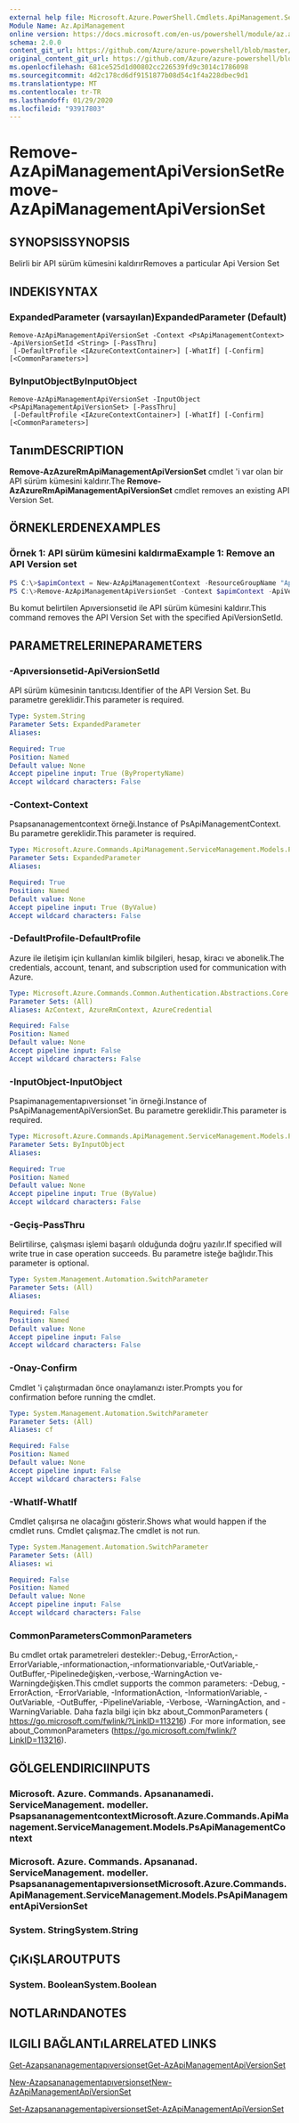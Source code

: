 ```yaml
---
external help file: Microsoft.Azure.PowerShell.Cmdlets.ApiManagement.ServiceManagement.dll-Help.xml
Module Name: Az.ApiManagement
online version: https://docs.microsoft.com/en-us/powershell/module/az.apimanagement/remove-azapimanagementapiversionset
schema: 2.0.0
content_git_url: https://github.com/Azure/azure-powershell/blob/master/src/ApiManagement/ApiManagement/help/Remove-AzApiManagementApiVersionSet.md
original_content_git_url: https://github.com/Azure/azure-powershell/blob/master/src/ApiManagement/ApiManagement/help/Remove-AzApiManagementApiVersionSet.md
ms.openlocfilehash: 681ce525d1d00802cc226539fd9c3014c1786098
ms.sourcegitcommit: 4d2c178cd6df9151877b08d54c1f4a228dbec9d1
ms.translationtype: MT
ms.contentlocale: tr-TR
ms.lasthandoff: 01/29/2020
ms.locfileid: "93917803"
---
```

# <span data-ttu-id="6d2d9-101">Remove-AzApiManagementApiVersionSet</span><span class="sxs-lookup"><span data-stu-id="6d2d9-101">Remove-AzApiManagementApiVersionSet</span></span>

## <span data-ttu-id="6d2d9-102">SYNOPSIS</span><span class="sxs-lookup"><span data-stu-id="6d2d9-102">SYNOPSIS</span></span>
<span data-ttu-id="6d2d9-103">Belirli bir API sürüm kümesini kaldırır</span><span class="sxs-lookup"><span data-stu-id="6d2d9-103">Removes a particular Api Version Set</span></span>

## <span data-ttu-id="6d2d9-104">INDEKI</span><span class="sxs-lookup"><span data-stu-id="6d2d9-104">SYNTAX</span></span>

### <span data-ttu-id="6d2d9-105">ExpandedParameter (varsayılan)</span><span class="sxs-lookup"><span data-stu-id="6d2d9-105">ExpandedParameter (Default)</span></span>
```
Remove-AzApiManagementApiVersionSet -Context <PsApiManagementContext> -ApiVersionSetId <String> [-PassThru]
 [-DefaultProfile <IAzureContextContainer>] [-WhatIf] [-Confirm] [<CommonParameters>]
```

### <span data-ttu-id="6d2d9-106">ByInputObject</span><span class="sxs-lookup"><span data-stu-id="6d2d9-106">ByInputObject</span></span>
```
Remove-AzApiManagementApiVersionSet -InputObject <PsApiManagementApiVersionSet> [-PassThru]
 [-DefaultProfile <IAzureContextContainer>] [-WhatIf] [-Confirm] [<CommonParameters>]
```

## <span data-ttu-id="6d2d9-107">Tanım</span><span class="sxs-lookup"><span data-stu-id="6d2d9-107">DESCRIPTION</span></span>

<span data-ttu-id="6d2d9-108">**Remove-AzAzureRmApiManagementApiVersionSet** cmdlet 'i var olan bir API sürüm kümesini kaldırır.</span><span class="sxs-lookup"><span data-stu-id="6d2d9-108">The **Remove-AzAzureRmApiManagementApiVersionSet** cmdlet removes an existing API Version Set.</span></span>

## <span data-ttu-id="6d2d9-109">ÖRNEKLERDEN</span><span class="sxs-lookup"><span data-stu-id="6d2d9-109">EXAMPLES</span></span>

### <span data-ttu-id="6d2d9-110">Örnek 1: API sürüm kümesini kaldırma</span><span class="sxs-lookup"><span data-stu-id="6d2d9-110">Example 1: Remove an API Version set</span></span>
```powershell
PS C:\>$apimContext = New-AzApiManagementContext -ResourceGroupName "Api-Default-WestUS" -ServiceName "contoso"
PS C:\>Remove-AzApiManagementApiVersionSet -Context $apimContext -ApiVersionSetId "query-param-set"
```

<span data-ttu-id="6d2d9-111">Bu komut belirtilen Apıversionsetid ile API sürüm kümesini kaldırır.</span><span class="sxs-lookup"><span data-stu-id="6d2d9-111">This command removes the API Version Set with the specified ApiVersionSetId.</span></span>

## <span data-ttu-id="6d2d9-112">PARAMETRELERINE</span><span class="sxs-lookup"><span data-stu-id="6d2d9-112">PARAMETERS</span></span>

### <span data-ttu-id="6d2d9-113">-Apıversionsetid</span><span class="sxs-lookup"><span data-stu-id="6d2d9-113">-ApiVersionSetId</span></span>
<span data-ttu-id="6d2d9-114">API sürüm kümesinin tanıtıcısı.</span><span class="sxs-lookup"><span data-stu-id="6d2d9-114">Identifier of the API Version Set.</span></span>
<span data-ttu-id="6d2d9-115">Bu parametre gereklidir.</span><span class="sxs-lookup"><span data-stu-id="6d2d9-115">This parameter is required.</span></span>

```yaml
Type: System.String
Parameter Sets: ExpandedParameter
Aliases:

Required: True
Position: Named
Default value: None
Accept pipeline input: True (ByPropertyName)
Accept wildcard characters: False
```

### <span data-ttu-id="6d2d9-116">-Context</span><span class="sxs-lookup"><span data-stu-id="6d2d9-116">-Context</span></span>
<span data-ttu-id="6d2d9-117">Psapsananagementcontext örneği.</span><span class="sxs-lookup"><span data-stu-id="6d2d9-117">Instance of PsApiManagementContext.</span></span>
<span data-ttu-id="6d2d9-118">Bu parametre gereklidir.</span><span class="sxs-lookup"><span data-stu-id="6d2d9-118">This parameter is required.</span></span>

```yaml
Type: Microsoft.Azure.Commands.ApiManagement.ServiceManagement.Models.PsApiManagementContext
Parameter Sets: ExpandedParameter
Aliases:

Required: True
Position: Named
Default value: None
Accept pipeline input: True (ByValue)
Accept wildcard characters: False
```

### <span data-ttu-id="6d2d9-119">-DefaultProfile</span><span class="sxs-lookup"><span data-stu-id="6d2d9-119">-DefaultProfile</span></span>
<span data-ttu-id="6d2d9-120">Azure ile iletişim için kullanılan kimlik bilgileri, hesap, kiracı ve abonelik.</span><span class="sxs-lookup"><span data-stu-id="6d2d9-120">The credentials, account, tenant, and subscription used for communication with Azure.</span></span>

```yaml
Type: Microsoft.Azure.Commands.Common.Authentication.Abstractions.Core.IAzureContextContainer
Parameter Sets: (All)
Aliases: AzContext, AzureRmContext, AzureCredential

Required: False
Position: Named
Default value: None
Accept pipeline input: False
Accept wildcard characters: False
```

### <span data-ttu-id="6d2d9-121">-InputObject</span><span class="sxs-lookup"><span data-stu-id="6d2d9-121">-InputObject</span></span>
<span data-ttu-id="6d2d9-122">Psapimanagementapıversionset 'in örneği.</span><span class="sxs-lookup"><span data-stu-id="6d2d9-122">Instance of PsApiManagementApiVersionSet.</span></span> <span data-ttu-id="6d2d9-123">Bu parametre gereklidir.</span><span class="sxs-lookup"><span data-stu-id="6d2d9-123">This parameter is required.</span></span>

```yaml
Type: Microsoft.Azure.Commands.ApiManagement.ServiceManagement.Models.PsApiManagementApiVersionSet
Parameter Sets: ByInputObject
Aliases:

Required: True
Position: Named
Default value: None
Accept pipeline input: True (ByValue)
Accept wildcard characters: False
```

### <span data-ttu-id="6d2d9-124">-Geçiş</span><span class="sxs-lookup"><span data-stu-id="6d2d9-124">-PassThru</span></span>
<span data-ttu-id="6d2d9-125">Belirtilirse, çalışması işlemi başarılı olduğunda doğru yazılır.</span><span class="sxs-lookup"><span data-stu-id="6d2d9-125">If specified will write true in case operation succeeds.</span></span>
<span data-ttu-id="6d2d9-126">Bu parametre isteğe bağlıdır.</span><span class="sxs-lookup"><span data-stu-id="6d2d9-126">This parameter is optional.</span></span>

```yaml
Type: System.Management.Automation.SwitchParameter
Parameter Sets: (All)
Aliases:

Required: False
Position: Named
Default value: None
Accept pipeline input: False
Accept wildcard characters: False
```

### <span data-ttu-id="6d2d9-127">-Onay</span><span class="sxs-lookup"><span data-stu-id="6d2d9-127">-Confirm</span></span>
<span data-ttu-id="6d2d9-128">Cmdlet 'i çalıştırmadan önce onaylamanızı ister.</span><span class="sxs-lookup"><span data-stu-id="6d2d9-128">Prompts you for confirmation before running the cmdlet.</span></span>

```yaml
Type: System.Management.Automation.SwitchParameter
Parameter Sets: (All)
Aliases: cf

Required: False
Position: Named
Default value: None
Accept pipeline input: False
Accept wildcard characters: False
```

### <span data-ttu-id="6d2d9-129">-WhatIf</span><span class="sxs-lookup"><span data-stu-id="6d2d9-129">-WhatIf</span></span>
<span data-ttu-id="6d2d9-130">Cmdlet çalışırsa ne olacağını gösterir.</span><span class="sxs-lookup"><span data-stu-id="6d2d9-130">Shows what would happen if the cmdlet runs.</span></span>
<span data-ttu-id="6d2d9-131">Cmdlet çalışmaz.</span><span class="sxs-lookup"><span data-stu-id="6d2d9-131">The cmdlet is not run.</span></span>

```yaml
Type: System.Management.Automation.SwitchParameter
Parameter Sets: (All)
Aliases: wi

Required: False
Position: Named
Default value: None
Accept pipeline input: False
Accept wildcard characters: False
```

### <span data-ttu-id="6d2d9-132">CommonParameters</span><span class="sxs-lookup"><span data-stu-id="6d2d9-132">CommonParameters</span></span>
<span data-ttu-id="6d2d9-133">Bu cmdlet ortak parametreleri destekler:-Debug,-ErrorAction,-ErrorVariable,-ınformationaction,-ınformationvariable,-OutVariable,-OutBuffer,-Pipelinedeğişken,-verbose,-WarningAction ve-Warningdeğişken.</span><span class="sxs-lookup"><span data-stu-id="6d2d9-133">This cmdlet supports the common parameters: -Debug, -ErrorAction, -ErrorVariable, -InformationAction, -InformationVariable, -OutVariable, -OutBuffer, -PipelineVariable, -Verbose, -WarningAction, and -WarningVariable.</span></span> <span data-ttu-id="6d2d9-134">Daha fazla bilgi için bkz about_CommonParameters ( https://go.microsoft.com/fwlink/?LinkID=113216) .</span><span class="sxs-lookup"><span data-stu-id="6d2d9-134">For more information, see about_CommonParameters (https://go.microsoft.com/fwlink/?LinkID=113216).</span></span>

## <span data-ttu-id="6d2d9-135">GÖLGELENDIRICI</span><span class="sxs-lookup"><span data-stu-id="6d2d9-135">INPUTS</span></span>

### <span data-ttu-id="6d2d9-136">Microsoft. Azure. Commands. Apsananamedi. ServiceManagement. modeller. Psapsananagementcontext</span><span class="sxs-lookup"><span data-stu-id="6d2d9-136">Microsoft.Azure.Commands.ApiManagement.ServiceManagement.Models.PsApiManagementContext</span></span>

### <span data-ttu-id="6d2d9-137">Microsoft. Azure. Commands. Apsananad. ServiceManagement. modeller. Psapsananagementapıversionset</span><span class="sxs-lookup"><span data-stu-id="6d2d9-137">Microsoft.Azure.Commands.ApiManagement.ServiceManagement.Models.PsApiManagementApiVersionSet</span></span>

### <span data-ttu-id="6d2d9-138">System. String</span><span class="sxs-lookup"><span data-stu-id="6d2d9-138">System.String</span></span>

## <span data-ttu-id="6d2d9-139">ÇıKıŞLAR</span><span class="sxs-lookup"><span data-stu-id="6d2d9-139">OUTPUTS</span></span>

### <span data-ttu-id="6d2d9-140">System. Boolean</span><span class="sxs-lookup"><span data-stu-id="6d2d9-140">System.Boolean</span></span>

## <span data-ttu-id="6d2d9-141">NOTLARıNDA</span><span class="sxs-lookup"><span data-stu-id="6d2d9-141">NOTES</span></span>

## <span data-ttu-id="6d2d9-142">ILGILI BAĞLANTıLAR</span><span class="sxs-lookup"><span data-stu-id="6d2d9-142">RELATED LINKS</span></span>

[<span data-ttu-id="6d2d9-143">Get-Azapsananagementapıversionset</span><span class="sxs-lookup"><span data-stu-id="6d2d9-143">Get-AzApiManagementApiVersionSet</span></span>](./Get-AzApiManagementApiVersionSet.md)

[<span data-ttu-id="6d2d9-144">New-Azapsananagementapıversionset</span><span class="sxs-lookup"><span data-stu-id="6d2d9-144">New-AzApiManagementApiVersionSet</span></span>](./New-AzApiManagementApiVersionSet.md)

[<span data-ttu-id="6d2d9-145">Set-Azapsananagementapiversionset</span><span class="sxs-lookup"><span data-stu-id="6d2d9-145">Set-AzApiManagementApiVersionSet</span></span>](./Set-AzApiManagementApiVersionSet.md)